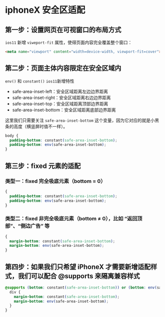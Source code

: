 # iphoneX 安全区适配

## 第一步：设置网页在可视窗口的布局方式

`ios11` 新增 `viweport-fit` 属性，使得页面内容完全覆盖整个窗口：

```html
<meta name="viewport" content="width=device-width, viewport-fit=cover">
```

## 第二步：页面主体内容限定在安全区域内

`env()` 和 `constant()` `ios11`新增特性

* safe-area-inset-left：安全区域距离左边边界距离
* safe-area-inset-right：安全区域距离右边边界距离
* safe-area-inset-top：安全区域距离顶部边界距离
* safe-area-inset-bottom：安全区域距离底部边界距离

这里我们只需要关注 `safe-area-inset-bottom` 这个变量，因为它对应的就是小黑条的高度（横竖屏时值不一样）。

```css
body {
  padding-bottom: constant(safe-area-inset-bottom);
  padding-bottom: env(safe-area-inset-bottom);
}
```

## 第三步：fixed 元素的适配

### 类型一：fixed 完全吸底元素（bottom = 0）

```css
{
  padding-bottom: constant(safe-area-inset-bottom);
  padding-bottom: env(safe-area-inset-bottom);
}
```

### 类型二：fixed 非完全吸底元素（bottom ≠ 0），比如 “返回顶部”、“侧边广告” 等

```css
{
  margin-bottom: constant(safe-area-inset-bottom);
  margin-bottom: env(safe-area-inset-bottom);
}
```

## 第四步：如果我们只希望 iPhoneX 才需要新增适配样式，我们可以配合 @supports 来隔离兼容样式

```css
@supports (bottom: constant(safe-area-inset-bottom)) or (bottom: env(safe-area-inset-bottom)) {
  div {
    margin-bottom: constant(safe-area-inset-bottom);
    margin-bottom: env(safe-area-inset-bottom);
  }
}
```
